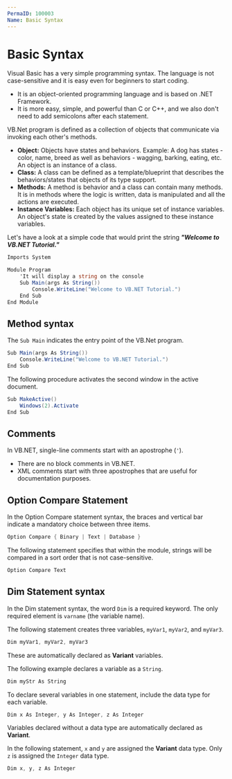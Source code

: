 ```yaml
---
PermaID: 100003
Name: Basic Syntax
---
```


# Basic Syntax

Visual Basic has a very simple programming syntax. The language is not case-sensitive and it is easy even for beginners to start coding.

 - It is an object-oriented programming language and is based on .NET Framework.
 - It is more easy, simple, and powerful than C or C++, and we also don't need to add semicolons after each statement. 

VB.Net program is defined as a collection of objects that communicate via invoking each other's methods. 

 - **Object:** Objects have states and behaviors. Example: A dog has states - color, name, breed as well as behaviors - wagging, barking, eating, etc. An object is an instance of a class.
 - **Class:** A class can be defined as a template/blueprint that describes the behaviors/states that objects of its type support.
 - **Methods:** A method is behavior and a class can contain many methods. It is in methods where the logic is written, data is manipulated and all the actions are executed.
 - **Instance Variables:** Each object has its unique set of instance variables. An object's state is created by the values assigned to these instance variables.

Let's have a look at a simple code that would print the string ***"Welcome to VB.NET Tutorial."***

```csharp
Imports System

Module Program
    'It will display a string on the console 
    Sub Main(args As String())
        Console.WriteLine("Welcome to VB.NET Tutorial.")
    End Sub
End Module
```

## Method syntax

The `Sub Main` indicates the entry point of the VB.Net program.

```csharp
Sub Main(args As String())
    Console.WriteLine("Welcome to VB.NET Tutorial.")
End Sub
```

The following procedure activates the second window in the active document.

```csharp
Sub MakeActive() 
    Windows(2).Activate 
End Sub
```

## Comments

In VB.NET, single-line comments start with an apostrophe (`'`). 
 
 - There are no block comments in VB.NET.
 - XML comments start with three apostrophes that are useful for documentation purposes.

## Option Compare Statement


In the Option Compare statement syntax, the braces and vertical bar indicate a mandatory choice between three items. 

```csharp
Option Compare { Binary | Text | Database }
```

The following statement specifies that within the module, strings will be compared in a sort order that is not case-sensitive.

```csharp
Option Compare Text
```

## Dim Statement syntax

In the Dim statement syntax, the word `Dim` is a required keyword. The only required element is `varname` (the variable name).

The following statement creates three variables, `myVar1`, `myVar2`, and `myVar3`. 

```csharp
Dim myVar1, myVar2, myVar3 
```

These are automatically declared as **Variant** variables.

The following example declares a variable as a `String`.

```csharp
Dim myStr As String 
```

To declare several variables in one statement, include the data type for each variable.

```csharp
Dim x As Integer, y As Integer, z As Integer 
```
Variables declared without a data type are automatically declared as **Variant**.

In the following statement, `x` and `y` are assigned the **Variant** data type. Only `z` is assigned the `Integer` data type.

```csharp
Dim x, y, z As Integer
```
